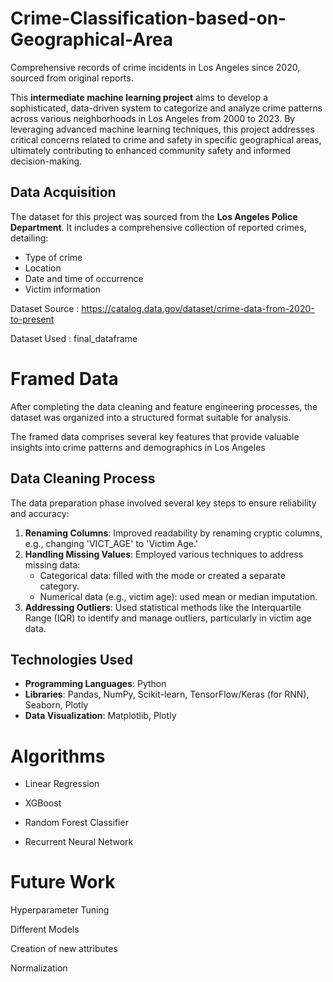 # Crime-Classification-based-on-Geographical-Area

Comprehensive records of crime incidents in Los Angeles since 2020, sourced from original reports.

This **intermediate machine learning project** aims to develop a sophisticated, data-driven system to categorize and analyze crime patterns across various neighborhoods in Los Angeles from 2000 to 2023. By leveraging advanced machine learning techniques, this project addresses critical concerns related to crime and safety in specific geographical areas, ultimately contributing to enhanced community safety and informed decision-making.

## Data Acquisition
The dataset for this project was sourced from the **Los Angeles Police Department**. It includes a comprehensive collection of reported crimes, detailing:
- Type of crime
- Location
- Date and time of occurrence
- Victim information

Dataset Source : https://catalog.data.gov/dataset/crime-data-from-2020-to-present 

Dataset Used : final_dataframe 

# Framed Data

After completing the data cleaning and feature engineering processes, the dataset was organized into a structured format suitable for analysis.

The framed data comprises several key features that provide valuable insights into crime patterns and demographics in Los Angeles

## Data Cleaning Process
The data preparation phase involved several key steps to ensure reliability and accuracy:
1. **Renaming Columns**: Improved readability by renaming cryptic columns, e.g., changing 'VICT_AGE' to 'Victim Age.'
2. **Handling Missing Values**: Employed various techniques to address missing data:
   - Categorical data: filled with the mode or created a separate category.
   - Numerical data (e.g., victim age): used mean or median imputation.
3. **Addressing Outliers**: Used statistical methods like the Interquartile Range (IQR) to identify and manage outliers, particularly in victim age data.

## Technologies Used
- **Programming Languages**: Python
- **Libraries**: Pandas, NumPy, Scikit-learn, TensorFlow/Keras (for RNN), Seaborn, Plotly
- **Data Visualization**: Matplotlib, Plotly

# Algorithms

- Linear Regression

- XGBoost

- Random Forest Classifier

- Recurrent Neural Network

# Future Work

Hyperparameter Tuning

Different Models

Creation of new attributes

Normalization

